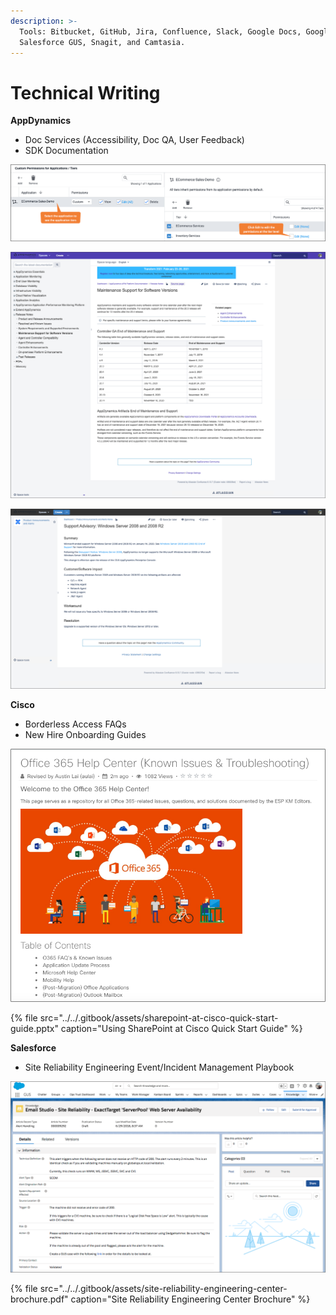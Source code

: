 ```yaml
---
description: >-
  Tools: Bitbucket, GitHub, Jira, Confluence, Slack, Google Docs, Google Sheets,
  Salesforce GUS, Snagit, and Camtasia.
---
```


# Technical Writing

**AppDynamics**

* Doc Services \(Accessibility, Doc QA, User Feedback\)
* SDK Documentation

![Custom Application-Level Permissions](../../.gitbook/assets/customize-permissions-tier-bordered.png)

![Maintenance Support for Software Versions](../../.gitbook/assets/maintenance-support-for-software-versions-bordered.png)

![Support Advisory: Windows Server 2008 and R2](../../.gitbook/assets/support-advisory-bordered.png)

**Cisco**

* Borderless Access FAQs
* New Hire Onboarding Guides

![Cisco Office 365 Help Center](../../.gitbook/assets/o365-help-center-look-bordered.png)

{% file src="../../.gitbook/assets/sharepoint-at-cisco-quick-start-guide.pptx" caption="Using SharePoint at Cisco Quick Start Guide" %}

**Salesforce**

* Site Reliability Engineering Event/Incident Management Playbook

![Salesforce Knowledge Base Article](../../.gitbook/assets/sample-gus-kb-article-bordered.png)

{% file src="../../.gitbook/assets/site-reliability-engineering-center-brochure.pdf" caption="Site Reliability Engineering Center Brochure" %}

